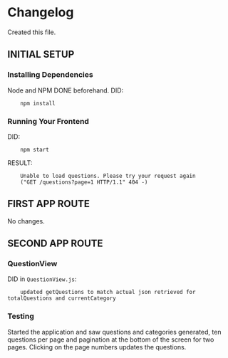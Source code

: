 
# Changelog
Created this file.

## INITIAL SETUP

### Installing Dependencies
Node and NPM DONE beforehand.
DID:
```
    npm install
```

### Running Your Frontend
DID:    
```
    npm start
```
RESULT:
```
    Unable to load questions. Please try your request again
    ("GET /questions?page=1 HTTP/1.1" 404 -)
```

## FIRST APP ROUTE
No changes.

## SECOND APP ROUTE

### QuestionView
DID in `QuestionView.js`:
```
    updated getQuestions to match actual json retrieved for totalQuestions and currentCategory
```

### Testing
Started the application and saw questions and categories generated, ten questions per page and pagination at the bottom of the screen for two pages. Clicking on the page numbers updates the questions.

